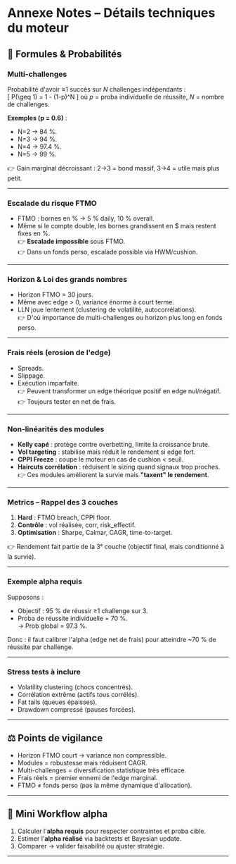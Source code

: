 # Annexe Notes – Détails techniques du moteur

## 📐 Formules & Probabilités

### Multi-challenges
Probabilité d'avoir ≥1 succès sur *N* challenges indépendants :  
\[
P(\geq 1) = 1 - (1-p)^N
\]
où *p* = proba individuelle de réussite, *N* = nombre de challenges.

**Exemples (p = 0.6)** :
- N=2 → 84 %.
- N=3 → 94 %.
- N=4 → 97.4 %.
- N=5 → 99 %.

👉 Gain marginal décroissant : 2→3 = bond massif, 3→4 = utile mais plus petit.

---

### Escalade du risque FTMO
- FTMO : bornes en % → 5 % daily, 10 % overall.  
- Même si le compte double, les bornes grandissent en $ mais restent fixes en %.  
👉 **Escalade impossible** sous FTMO.  
👉 Dans un fonds perso, escalade possible via HWM/cushion.

---

### Horizon & Loi des grands nombres
- Horizon FTMO = 30 jours.  
- Même avec edge > 0, variance énorme à court terme.  
- LLN joue lentement (clustering de volatilité, autocorrélations).  
👉 D'où importance de multi-challenges ou horizon plus long en fonds perso.

---

### Frais réels (erosion de l'edge)
- Spreads.  
- Slippage.  
- Exécution imparfaite.  
👉 Peuvent transformer un edge théorique positif en edge nul/négatif.  
👉 Toujours tester en net de frais.

---

### Non-linéarités des modules
- **Kelly capé** : protège contre overbetting, limite la croissance brute.  
- **Vol targeting** : stabilise mais réduit le rendement si edge fort.  
- **CPPI Freeze** : coupe le moteur en cas de cushion < seuil.  
- **Haircuts corrélation** : réduisent le sizing quand signaux trop proches.  
👉 Ces modules améliorent la survie mais **"taxent" le rendement**.

---

### Metrics – Rappel des 3 couches
1. **Hard** : FTMO breach, CPPI floor.  
2. **Contrôle** : vol réalisée, corr, risk_effectif.  
3. **Optimisation** : Sharpe, Calmar, CAGR, time-to-target.  

👉 Rendement fait partie de la 3ᵉ couche (objectif final, mais conditionné à la survie).

---

### Exemple alpha requis
Supposons :  
- Objectif : 95 % de réussir ≥1 challenge sur 3.  
- Proba de réussite individuelle = 70 %.  
→ Prob global = 97.3 %.  

Donc : il faut calibrer l'alpha (edge net de frais) pour atteindre ~70 % de réussite par challenge.

---

### Stress tests à inclure
- Volatility clustering (chocs concentrés).  
- Corrélation extrême (actifs tous corrélés).  
- Fat tails (queues épaisses).  
- Drawdown compressé (pauses forcées).  

---

## ⚖️ Points de vigilance
- Horizon FTMO court → variance non compressible.  
- Modules = robustesse mais réduisent CAGR.  
- Multi-challenges = diversification statistique très efficace.  
- Frais réels = premier ennemi de l'edge marginal.  
- FTMO ≠ fonds perso (pas la même dynamique d'allocation).  

---

## 🧩 Mini Workflow alpha
1. Calculer l'**alpha requis** pour respecter contraintes et proba cible.  
2. Estimer l'**alpha réalisé** via backtests et Bayesian update.  
3. Comparer → valider faisabilité ou ajuster stratégie.  

---
